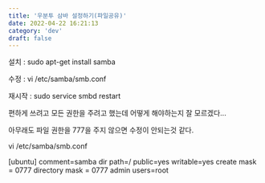 ```yaml
---
title: '우분투 삼바 설정하기(파일공유)'
date: 2022-04-22 16:21:13
category: 'dev'
draft: false
---
```


  

  

설치 : sudo apt-get install samba

  

수정 : vi /etc/samba/smb.conf

  

재시작 : sudo service smbd restart

  

편하게 쓰려고 모든 권한을 주려고 했는데 어떻게 해야하는지 잘 모르겠다...

  

아무래도 파일 권한을 777을 주지 않으면 수정이 안되는것 같다.

  

vi /etc/samba/smb.conf

  

\[ubuntu\] comment=samba dir path=/ public=yes writable=yes create mask = 0777 directory mask = 0777 admin users=root
